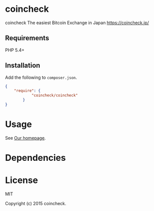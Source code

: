 # coincheck 

coincheck
The easiest Bitcoin Exchange in Japan
https://coincheck.jp/


## Requirements

PHP 5.4+

## Installation

Add the following to `composer.json`.

```json
{
    "require": {
            "coincheck/coincheck"
        }
}
```

# Usage

See [Our homepage](http://coincheck.jp/).

# Dependencies

# License

MIT

Copyright (c) 2015 coincheck.
